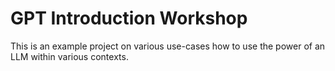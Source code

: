 # GPT Introduction Workshop
 This is an example project on various use-cases how to use the power of an LLM within various contexts.
